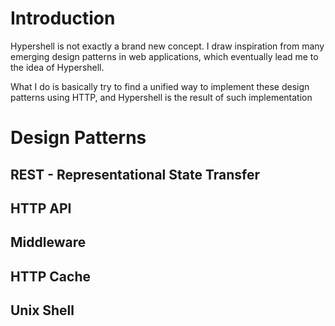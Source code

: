 # Introduction #

Hypershell is not exactly a brand new concept. I draw inspiration from many emerging design patterns in web applications, which eventually lead me to the idea of Hypershell.

What I do is basically try to find a unified way to implement these design patterns using HTTP, and Hypershell is the result of such implementation


# Design Patterns #

## REST - Representational State Transfer ##


## HTTP API ##


## Middleware ##


## HTTP Cache ##


## Unix Shell ##